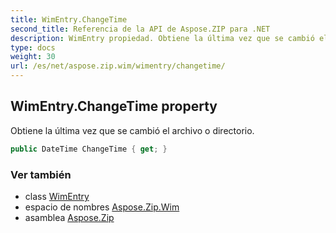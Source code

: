 ```yaml
---
title: WimEntry.ChangeTime
second_title: Referencia de la API de Aspose.ZIP para .NET
description: WimEntry propiedad. Obtiene la última vez que se cambió el archivo o directorio.
type: docs
weight: 30
url: /es/net/aspose.zip.wim/wimentry/changetime/
---
```

## WimEntry.ChangeTime property

Obtiene la última vez que se cambió el archivo o directorio.

```csharp
public DateTime ChangeTime { get; }
```

### Ver también

* class [WimEntry](../)
* espacio de nombres [Aspose.Zip.Wim](../../wimentry/)
* asamblea [Aspose.Zip](../../../)



